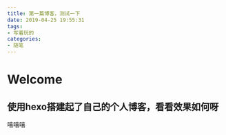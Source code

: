 ```yaml
---
title: 第一篇博客，测试一下
date: 2019-04-25 19:55:31
tags: 
- 写着玩的
categories:
- 随笔
---
```


# Welcome

## 使用hexo搭建起了自己的个人博客，看看效果如何呀

嘻嘻嘻